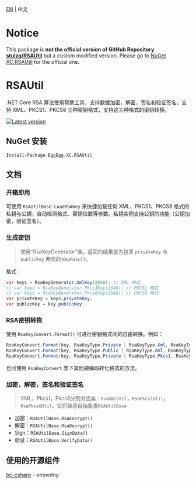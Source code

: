 [EN](README.md) | 中文

# Notice

This package is **not the official version of GitHub Repository [stulzq/RSAUtil](https://github.com/stulzq/RSAUtil)** but a custom modified version. Please go to [NuGet XC.RSAUtil](https://www.nuget.org/packages/XC.RSAUtil) for the official one.

# RSAUtil
.NET Core RSA 算法使用帮助工具，支持数据加密，解密，签名和验证签名，支持 XML、PKCS1、PKCS8 三种密钥格式，支持这三种格式的密钥转换。

[![Latest version](https://img.shields.io/nuget/v/EggEgg.XC.RSAUtil.svg?style=flat-square)](https://www.nuget.org/packages/EggEgg.XC.RSAUtil/)


## NuGet 安装
````shell
Install-Package EggEgg.XC.RSAUtil
````

## 文档

### 开箱即用

可使用 `RSAUtilBase.LoadRSAKey` 来快捷加载任何 XML、PKCS1、PKCS8 格式的私钥与公钥，自动检测格式、密钥位数等参数。私钥实例支持公钥的功能（公钥加密，验证签名）。

### 生成密钥

> 使用“RsaKeyGenerator”类。返回的结果是为包含 `privateKey` 与 `publicKey` 两项的 `KeyResult`。

格式：

```csharp
var keys = RsaKeyGenerator.XmlKey(2048); // XML 格式
// var keys = RsaKeyGenerator.Pkcs1Key(2048); // PKCS1 格式
// var keys = RsaKeyGenerator.Pkcs8Key(2048); // PKCS8 格式
var privateKey = keys.privateKey;
var publicKey = key.publicKey;
```

### RSA密钥转换

使用 `RsaKeyConvert.Format()` 可进行密钥格式间的自由转换。例如：

```cs
RsaKeyConvert.Format(key, RsaKeyType.Private | RsaKeyType.Xml, RsaKeyType.Private | RsaKeyType.Pkcs1);
RsaKeyConvert.Format(key, RsaKeyType.Public | RsaKeyType.Xml, RsaKeyType.Public | RsaKeyType.Pkcs1);
RsaKeyConvert.Format(key, RsaKeyType.Private | RsaKeyType.Pkcs1, RsaKeyType.Public | RsaKeyType.Pkcs8);
```

也可使用 `RsaKeyConvert` 类下其他硬编码转化格式的方法。

### 加密，解密，签名和验证签名

> XML，Pkcs1，Pkcs8分别对应类：`RsaXmlUtil`，`RsaPkcs1Util`，`RsaPkcs8Util`。它们继承自抽象类`RSAUtilBase`

- 加密：`RSAUtilBase.RsaEncrypt()`
- 解密：`RSAUtilBase.RsaDecrypt()`
- Sign：`RSAUtilBase.SignData()`
- 验证：`RSAUtilBase.VerifyData()`

## 使用的开源组件

 [bc-csharp](https://github.com/onovotny/bc-csharp "bc-csharp") - onovotny
